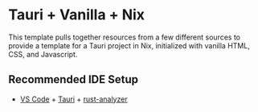 # Tauri + Vanilla + Nix

This template pulls together resources from a few different sources to provide a template for a Tauri project in Nix, initialized with vanilla HTML, CSS, and Javascript. 

## Recommended IDE Setup

- [VS Code](https://code.visualstudio.com/) + [Tauri](https://marketplace.visualstudio.com/items?itemName=tauri-apps.tauri-vscode) + [rust-analyzer](https://marketplace.visualstudio.com/items?itemName=rust-lang.rust-analyzer)
